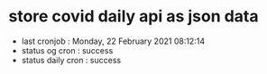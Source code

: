 # store covid daily api as json data

- last cronjob : Monday, 22 February 2021 08:12:14
- status og cron : success
- status daily cron : success
      
      
